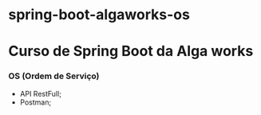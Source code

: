# spring-boot-algaworks-os

# Curso de Spring Boot da Alga works 

### OS (Ordem de Serviço)

* API RestFull;
* Postman;
